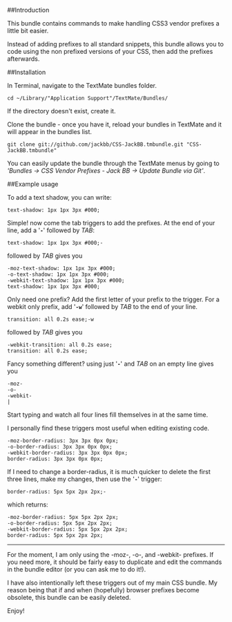 ##Introduction

This bundle contains commands to make handling CSS3 vendor prefixes a little bit easier.

Instead of adding prefixes to all standard snippets, this bundle allows you to code using the non prefixed versions of your CSS, then add the prefixes afterwards.

##Installation

In Terminal, navigate to the TextMate bundles folder.

	cd ~/Library/"Application Support"/TextMate/Bundles/

If the directory doesn't exist, create it.

Clone the bundle - once you have it, reload your bundles in TextMate and it will appear in the bundles list.

	git clone git://github.com/jackbb/CSS-JackBB.tmbundle.git "CSS-JackBB.tmbundle"

You can easily update the bundle through the TextMate menus by going to *'Bundles -> CSS Vendor Prefixes - Jack BB -> Update Bundle via Git'*.

##Example usage

To add a text shadow, you can write:

	text-shadow: 1px 1px 3px #000;

Simple! now come the tab triggers to add the prefixes. At the end of your line, add a '**`-`**' followed by *TAB*:

	text-shadow: 1px 1px 3px #000;-

followed by *TAB* gives you

	-moz-text-shadow: 1px 1px 3px #000;
	-o-text-shadow: 1px 1px 3px #000;
	-webkit-text-shadow: 1px 1px 3px #000;
	text-shadow: 1px 1px 3px #000;

Only need one prefix? Add the first letter of your prefix to the trigger. For a webkit only prefix, add '**`-w`**' followed by *TAB* to the end of your line.

	transition: all 0.2s ease;-w

followed by *TAB* gives you

	-webkit-transition: all 0.2s ease;
	transition: all 0.2s ease;

Fancy something different? using just '**`-`**' and *TAB* on an empty line gives you

	-moz-
	-o-
	-webkit-
	|
 
Start typing and watch all four lines fill themselves in at the same time.

I personally find these triggers most useful when editing existing code.

	-moz-border-radius: 3px 3px 0px 0px;
	-o-border-radius: 3px 3px 0px 0px;
	-webkit-border-radius: 3px 3px 0px 0px;
	border-radius: 3px 3px 0px 0px;
	
If I need to change a border-radius, it is much quicker to delete the first three lines, make my changes, then use the '**`-`**' trigger:

	border-radius: 5px 5px 2px 2px;-

which returns:
		
	-moz-border-radius: 5px 5px 2px 2px;
	-o-border-radius: 5px 5px 2px 2px;
	-webkit-border-radius: 5px 5px 2px 2px;
	border-radius: 5px 5px 2px 2px;

---

For the moment, I am only using the -moz-, -o-, and -webkit- prefixes. If you need more, it should be fairly easy to duplicate and edit the commands in the bundle editor (or you can ask me to do it!).

I have also intentionally left these triggers out of my main CSS bundle. My reason being that if and when (hopefully) browser prefixes become obsolete, this bundle can be easily deleted.

Enjoy!